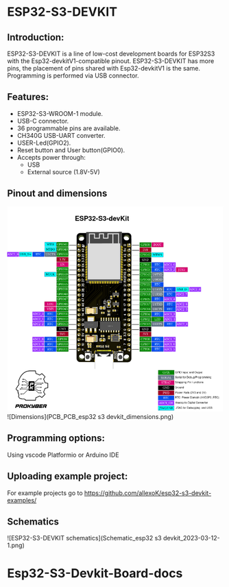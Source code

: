 # ESP32-S3-DEVKIT
## Introduction:
ESP32-S3-DEVKIT is a line of low-cost development boards for ESP32S3 with the Esp32-devkitV1-compatible pinout. ESP32-S3-DEVKIT has more pins, the placement of pins shared with Esp32-devkitV1 is the same.
Programming is performed via USB connector.

## Features:

- ESP32-S3-WROOM-1 module.
- USB-C connector.
- 36 programmable pins are available.
- CH340G USB-UART converter.
- USER-Led(GPIO2).
- Reset button and User button(GPIO0).
- Accepts power through:
  - USB
  - External source (1.8V-5V)

## Pinout and dimensions
![ESP32-S3-DEVKIT pinout](ESP32-S3-devKit_pinout_ver1.png)
![Dimensions](PCB_PCB_esp32 s3 devkit_dimensions.png)

## Programming options:
Using vscode Platformio or Arduino IDE

## Uploading example project:
For example projects go to https://github.com/allexoK/esp32-s3-devkit-examples/

## Schematics
![ESP32-S3-DEVKIT schematics](Schematic_esp32 s3 devkit_2023-03-12-1.png)
# Esp32-S3-Devkit-Board-docs
